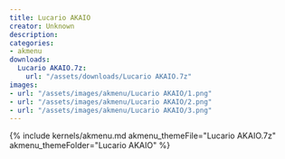```yaml
---
title: Lucario AKAIO
creator: Unknown
description: 
categories:
- akmenu
downloads:
  Lucario AKAIO.7z:
    url: "/assets/downloads/Lucario AKAIO.7z"
images:
- url: "/assets/images/akmenu/Lucario AKAIO/1.png"
- url: "/assets/images/akmenu/Lucario AKAIO/2.png"
- url: "/assets/images/akmenu/Lucario AKAIO/3.png"
---
```


{% include kernels/akmenu.md akmenu_themeFile="Lucario AKAIO.7z" akmenu_themeFolder="Lucario AKAIO" %}
